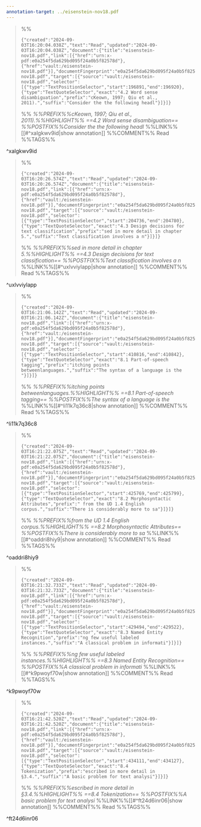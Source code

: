 ```yaml
---
annotation-target: ../eisenstein-nov18.pdf
---
```



>%%
>```annotation-json
>{"created":"2024-09-03T16:20:04.038Z","text":"Read","updated":"2024-09-03T16:20:04.038Z","document":{"title":"eisenstein-nov18.pdf","link":[{"href":"urn:x-pdf:e0a254f5da629bd095f24a0b5f82578d"},{"href":"vault:/eisenstein-nov18.pdf"}],"documentFingerprint":"e0a254f5da629bd095f24a0b5f82578d"},"uri":"vault:/eisenstein-nov18.pdf","target":[{"source":"vault:/eisenstein-nov18.pdf","selector":[{"type":"TextPositionSelector","start":196891,"end":196920},{"type":"TextQuoteSelector","exact":"4.2 Word sense disambiguation","prefix":"cKeown, 1997; Qiu et al., 2011).","suffix":"Consider the the following headl"}]}]}
>```
>%%
>*%%PREFIX%%cKeown, 1997; Qiu et al., 2011).%%HIGHLIGHT%% ==4.2 Word sense disambiguation== %%POSTFIX%%Consider the the following headl*
>%%LINK%%[[#^xalgkwv9id|show annotation]]
>%%COMMENT%%
>Read
>%%TAGS%%
>
^xalgkwv9id


>%%
>```annotation-json
>{"created":"2024-09-03T16:20:26.574Z","text":"Read","updated":"2024-09-03T16:20:26.574Z","document":{"title":"eisenstein-nov18.pdf","link":[{"href":"urn:x-pdf:e0a254f5da629bd095f24a0b5f82578d"},{"href":"vault:/eisenstein-nov18.pdf"}],"documentFingerprint":"e0a254f5da629bd095f24a0b5f82578d"},"uri":"vault:/eisenstein-nov18.pdf","target":[{"source":"vault:/eisenstein-nov18.pdf","selector":[{"type":"TextPositionSelector","start":204736,"end":204780},{"type":"TextQuoteSelector","exact":"4.3 Design decisions for text classification","prefix":"sed in more detail in chapter 5.","suffix":"Text classification involves a n"}]}]}
>```
>%%
>*%%PREFIX%%sed in more detail in chapter 5.%%HIGHLIGHT%% ==4.3 Design decisions for text classification== %%POSTFIX%%Text classification involves a n*
>%%LINK%%[[#^uxlvviylapp|show annotation]]
>%%COMMENT%%
>Read
>%%TAGS%%
>
^uxlvviylapp


>%%
>```annotation-json
>{"created":"2024-09-03T16:21:06.142Z","text":"Read","updated":"2024-09-03T16:21:06.142Z","document":{"title":"eisenstein-nov18.pdf","link":[{"href":"urn:x-pdf:e0a254f5da629bd095f24a0b5f82578d"},{"href":"vault:/eisenstein-nov18.pdf"}],"documentFingerprint":"e0a254f5da629bd095f24a0b5f82578d"},"uri":"vault:/eisenstein-nov18.pdf","target":[{"source":"vault:/eisenstein-nov18.pdf","selector":[{"type":"TextPositionSelector","start":410816,"end":410842},{"type":"TextQuoteSelector","exact":"8.1 Part-of-speech tagging","prefix":"itching points betweenlanguages.","suffix":"The syntax of a language is the "}]}]}
>```
>%%
>*%%PREFIX%%itching points betweenlanguages.%%HIGHLIGHT%% ==8.1 Part-of-speech tagging== %%POSTFIX%%The syntax of a language is the*
>%%LINK%%[[#^li11k7q36c8|show annotation]]
>%%COMMENT%%
>Read
>%%TAGS%%
>
^li11k7q36c8


>%%
>```annotation-json
>{"created":"2024-09-03T16:21:22.075Z","text":"Read","updated":"2024-09-03T16:21:22.075Z","document":{"title":"eisenstein-nov18.pdf","link":[{"href":"urn:x-pdf:e0a254f5da629bd095f24a0b5f82578d"},{"href":"vault:/eisenstein-nov18.pdf"}],"documentFingerprint":"e0a254f5da629bd095f24a0b5f82578d"},"uri":"vault:/eisenstein-nov18.pdf","target":[{"source":"vault:/eisenstein-nov18.pdf","selector":[{"type":"TextPositionSelector","start":425769,"end":425799},{"type":"TextQuoteSelector","exact":"8.2 Morphosyntactic Attributes","prefix":" from the UD 1.4 English corpus.","suffix":"There is considerably more to sa"}]}]}
>```
>%%
>*%%PREFIX%%from the UD 1.4 English corpus.%%HIGHLIGHT%% ==8.2 Morphosyntactic Attributes== %%POSTFIX%%There is considerably more to sa*
>%%LINK%%[[#^oaddri8hiy9|show annotation]]
>%%COMMENT%%
>Read
>%%TAGS%%
>
^oaddri8hiy9


>%%
>```annotation-json
>{"created":"2024-09-03T16:21:32.733Z","text":"Read","updated":"2024-09-03T16:21:32.733Z","document":{"title":"eisenstein-nov18.pdf","link":[{"href":"urn:x-pdf:e0a254f5da629bd095f24a0b5f82578d"},{"href":"vault:/eisenstein-nov18.pdf"}],"documentFingerprint":"e0a254f5da629bd095f24a0b5f82578d"},"uri":"vault:/eisenstein-nov18.pdf","target":[{"source":"vault:/eisenstein-nov18.pdf","selector":[{"type":"TextPositionSelector","start":429494,"end":429522},{"type":"TextQuoteSelector","exact":"8.3 Named Entity Recognition","prefix":"ng few useful labeled instances.","suffix":"A classical problem in informati"}]}]}
>```
>%%
>*%%PREFIX%%ng few useful labeled instances.%%HIGHLIGHT%% ==8.3 Named Entity Recognition== %%POSTFIX%%A classical problem in informati*
>%%LINK%%[[#^k9pwoyf70w|show annotation]]
>%%COMMENT%%
>Read
>%%TAGS%%
>
^k9pwoyf70w


>%%
>```annotation-json
>{"created":"2024-09-03T16:21:42.520Z","text":"Read","updated":"2024-09-03T16:21:42.520Z","document":{"title":"eisenstein-nov18.pdf","link":[{"href":"urn:x-pdf:e0a254f5da629bd095f24a0b5f82578d"},{"href":"vault:/eisenstein-nov18.pdf"}],"documentFingerprint":"e0a254f5da629bd095f24a0b5f82578d"},"uri":"vault:/eisenstein-nov18.pdf","target":[{"source":"vault:/eisenstein-nov18.pdf","selector":[{"type":"TextPositionSelector","start":434111,"end":434127},{"type":"TextQuoteSelector","exact":"8.4 Tokenization","prefix":"escribed in more detail in §3.4.","suffix":"A basic problem for text analysi"}]}]}
>```
>%%
>*%%PREFIX%%escribed in more detail in §3.4.%%HIGHLIGHT%% ==8.4 Tokenization== %%POSTFIX%%A basic problem for text analysi*
>%%LINK%%[[#^ft24d6inr06|show annotation]]
>%%COMMENT%%
>Read
>%%TAGS%%
>
^ft24d6inr06


